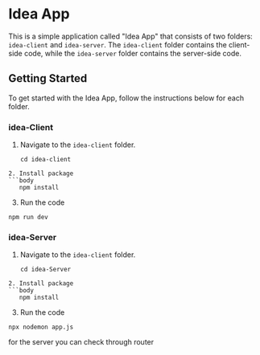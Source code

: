 # Idea App

This is a simple application called "Idea App" that consists of two folders: `idea-client` and `idea-server`. The `idea-client` folder contains the client-side code, while the `idea-server` folder contains the server-side code.

## Getting Started

To get started with the Idea App, follow the instructions below for each folder.

### idea-Client

1. Navigate to the `idea-client` folder.

   ```body
   cd idea-client
   ```

````
2. Install package
```body
   npm install
````

3. Run the code

```body
npm run dev
```

### idea-Server

1. Navigate to the `idea-client` folder.

   ```body
   cd idea-Server
   ```

````
2. Install package
```body
   npm install
````

3. Run the code

```body
npx nodemon app.js
```

for the server you can check through router
